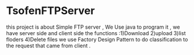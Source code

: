 # TsofenFTPServer
this project is about Simple FTP server , 
We Use java to program it ,
we have server side and client side 
the functions :1)Download 2)upload 3)list floders 4)Delete files 
we use Factory Design Pattern to do classification to the request that came from client .
